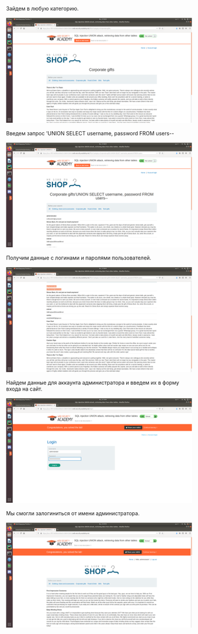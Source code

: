 Зайдем в любую категорию.<br/><br/>
<img src="screenshot1.png"> <br/><br/>
Введем запрос 'UNION SELECT username, password FROM users--<br/><br/>
<img src="screenshot2.png"> <br/><br/>
Получим данные с логинами и паролями пользователей.<br/><br/>
<img src="screenshot3.png"> <br/><br/>
Найдем данные для аккаунта администратора и введем их в форму входа на сайт.<br/><br/>
<img src="screenshot4.png"><br/><br/>
Мы смогли залогиниться от имени администратора.<br/><br/>
<img src="screenshot5.png"><br/><br/>
